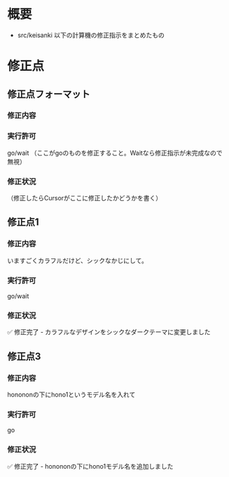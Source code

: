 # 概要
- src/keisanki 以下の計算機の修正指示をまとめたもの

# 修正点

## 修正点フォーマット
### 修正内容
### 実行許可
go/wait
（ここがgoのものを修正すること。Waitなら修正指示が未完成なので無視）
### 修正状況
（修正したらCursorがここに修正したかどうかを書く）

## 修正点1
### 修正内容
いますごくカラフルだけど、シックなかじにして。
### 実行許可
go/wait
### 修正状況
✅ 修正完了 - カラフルなデザインをシックなダークテーマに変更しました

## 修正点3
### 修正内容
honononの下にhono1というモデル名を入れて
### 実行許可
go
### 修正状況
✅ 修正完了 - honononの下にhono1モデル名を追加しました